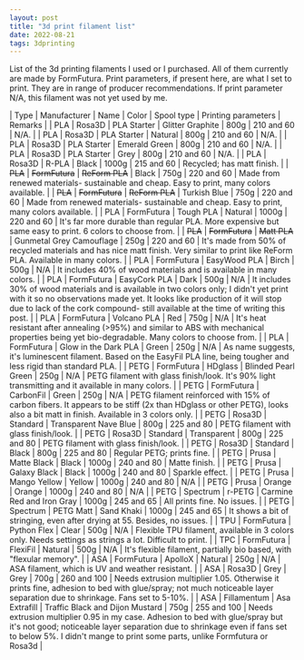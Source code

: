 ```yaml
---
layout: post
title: "3d print filament list"
date: 2022-08-21
tags: 3dprinting 
---
```


List of the 3d printing filaments I used or I purchased. All of them currently are made by FormFutura. Print parameters, if present here, are what I set to print. They are in range of producer recommendations. If print parameter N/A, this filament was not yet used by me.

| Type | Manufacturer | Name | Color | Spool type | Printing parameters | Remarks |
| PLA | Rosa3D | PLA Starter | Glitter Graphite | 800g | 210 and 60 | N/A. |
| PLA | Rosa3D | PLA Starter | Natural | 800g | 210 and 60 | N/A. |
| PLA | Rosa3D | PLA Starter | Emerald Green | 800g | 210 and 60 | N/A. |
| PLA | Rosa3D | PLA Starter | Grey | 800g | 210 and 60 | N/A. |
| PLA | Rosa3D | R-PLA | Black | 1000g | 215 and 60 | Recycled; has matt finish. |
| ~~PLA~~ | ~~FormFutura~~ | ~~ReForm PLA~~ | Black | 750g | 220 and 60 | Made from renewed materials- sustainable and cheap. Easy to print, many colors available. |
| ~~PLA~~ |  ~~FormFutura~~ | ~~ReForm PLA~~ | Turkish Blue | 750g | 220 and 60 | Made from renewed materials- sustainable and cheap. Easy to print, many colors available. |
| PLA | FormFutura | Tough PLA | Natural | 1000g | 220 and 60 | It's far more durable than regular PLA. More expensive but same easy to print. 6 colors to choose from. |
| ~~PLA~~ | ~~FormFutura~~ | ~~Matt PLA~~ | Gunmetal Grey Camouflage | 250g | 220 and 60 | It's made from 50% of recycled materials and has nice matt finish. Very similar to print like ReForm PLA. Available in many colors. |
| PLA | FormFutura | EasyWood PLA | Birch | 500g | N/A | It includes 40% of wood materials and is available in many colors. |
| PLA | FormFutura | EasyCork PLA | Dark | 500g | N/A | It includes 30% of wood materials and is available in two colors only; I didn't yet print with it so no observations made yet. It looks like production of it will stop due to lack of the cork compound- still available at the time of writing this post. |
| PLA | FormFutura | Volcano PLA | Red | 750g | N/A | It's heat resistant after annealing (>95%) and similar to ABS with mechanical properties being yet bio-degradable. Many colors to choose from. |
| PLA | FormFutura | Glow in the Dark PLA | Green | 250g | N/A | As name suggests, it's luminescent filament. Based on the EasyFil PLA line, being tougher and less rigid than standard PLA. |
| PETG | FormFutura | HDglass | Blinded Pearl Green | 250g | N/A | PETG filament with glass finish/look. It's 90% light transmitting and it available in many colors. |
| PETG | FormFutura | CarbonFil | Green | 250g | N/A | PETG filament reinforced with 15% of carbon fibers. It appears to be stiff (2x than HDglass or other PETG), looks also a bit matt in finish. Available in 3 colors only. |
| PETG | Rosa3D | Standard | Transparent Nave Blue | 800g | 225 and 80 | PETG filament with glass finish/look. |
| PETG | Rosa3D | Standard | Transparent | 800g | 225 and 80 | PETG filament with glass finish/look. |
| PETG | Rosa3D | Standard | Black | 800g | 225 and 80 | Regular PETG; prints fine. |
| PETG | Prusa | Matte Black | Black | 1000g | 240 and 80 | Matte finish. |
| PETG | Prusa | Galaxy Black | Black | 1000g | 240 and 80 | Sparkle effect. |
| PETG | Prusa | Mango Yellow | Yellow | 1000g | 240 and 80 | N/A |
| PETG | Prusa | Orange | Orange | 1000g | 240 and 80 | N/A |
| PETG | Spectrum | r-PETG | Carmine Red and Iron Gray | 1000g | 245 and 65 | All prints fine. No issues. |
| PETG | Spectrum | PETG Matt | Sand Khaki | 1000g | 245 and 65 | It shows a bit of stringing, even after drying at 55. Besides, no issues. |
| TPU | FormFutura | Python Flex | Clear | 500g | N/A | Flexible TPU filament, available in 3 colors only. Needs settings as strings a lot. Difficult to print. |
| TPC | FormFutura | FlexiFil | Natural | 500g | N/A | It's flexible filament, partially bio based, with "flexular memory". |
| ASA | FormFutura | ApolloX | Natural | 250g | N/A | ASA filament, which is UV and weather resistant. |
| ASA | Rosa3D | Grey | Grey | 700g | 260 and 100 | Needs extrusion multiplier 1.05. Otherwise it prints fine, adhesion to bed with glue/spray; not much noticeable layer separation due to shrinkage. Fans set to 5-10%. |
| ASA | Fillamentum | Asa Extrafill | Traffic Black and Dijon Mustard | 750g | 255 and 100 | Needs extrusion multiplier 0.95 in my case. Adhesion to bed with glue/spray but it's not good; noticeable layer separation due to shrinkage even if fans set to below 5%. I didn't mange to print some parts, unlike Formfutura or Rosa3d |

